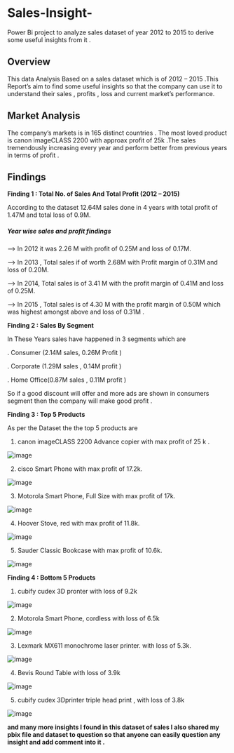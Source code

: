 # Sales-Insight-
Power Bi project to  analyze sales dataset of year 2012 to 2015 to derive some useful insights from it .

## Overview

This data Analysis  Based on a sales dataset which is of 2012 – 2015 .This Report’s aim  to find some useful insights so that the company can use it to understand their sales , profits  , loss and current market’s performance.

## Market Analysis 

The company’s markets is in 165 distinct countries . The most loved product is canon imageCLASS 2200 with approax profit of 25k .The sales tremendously increasing every year and perform better from previous years in terms of profit .

## Findings 

**Finding 1 : Total No. of Sales And Total Profit (2012 – 2015)**

According to the dataset 12.64M sales done in 4 years with total profit of 1.47M and total loss of 0.9M. 

##### Year wise  sales and profit findings 

--> In 2012 it was 2.26 M with profit of 0.25M and loss of 0.17M.

--> In 2013 , Total sales if of worth 2.68M with Profit margin of 0.31M and loss of 0.20M.

--> In 2014, Total sales is of 3.41 M with the profit margin of 0.41M and loss of 0.25M.

--> In 2015 , Total sales is of 4.30 M with the profit margin of 0.50M which was highest amongst above and loss of 0.31M .

**Finding 2 : Sales By Segment**

In These Years sales have happened in 3 segments which are 

. Consumer (2.14M sales, 0.26M Profit )

. Corporate  (1.29M sales , 0.14M profit )

. Home Office(0.87M sales , 0.11M profit )

So if a good discount will offer and  more ads are shown in consumers segment then the company will make good profit . 

**Finding 3 :  Top 5 Products** 

As per the Dataset the the top 5 products are 

1.	canon imageCLASS 2200 Advance copier with max profit of 25 k .

![image](https://user-images.githubusercontent.com/85181086/209802631-d6bc6e9b-f996-4cf9-b504-0ed1af583cb8.png)

2.	cisco Smart Phone with max profit of 17.2k.

![image](https://user-images.githubusercontent.com/85181086/209803131-94a2b710-e4bd-4c1e-8767-df0a04873e9b.png)

3.	Motorola Smart Phone, Full Size with max profit of 17k.

![image](https://user-images.githubusercontent.com/85181086/209803295-b88a40a2-d79a-4f92-8e9b-e1b31ceb61ff.png)

4.	Hoover Stove, red with max profit of 11.8k.

![image](https://user-images.githubusercontent.com/85181086/209803414-51502d93-c4e1-4616-a11c-b2e0bcfe6a5d.png)

5.	Sauder Classic Bookcase with max profit of 10.6k.

![image](https://user-images.githubusercontent.com/85181086/209803595-cb4b39aa-86c5-4d70-a1aa-93e79d625af8.png)

**Finding 4 : Bottom 5 Products**

1. cubify cudex 3D pronter with loss of 9.2k

![image](https://user-images.githubusercontent.com/85181086/209806691-66a061d8-0733-46b8-aae7-cec3a483e7b6.png)


2. Motorola Smart Phone, cordless with loss of 6.5k

![image](https://user-images.githubusercontent.com/85181086/209806639-2a7e72c0-6ad4-45b3-aa48-0014f20120e7.png)

3. Lexmark MX611 monochrome laser printer. with loss of 5.3k.

![image](https://user-images.githubusercontent.com/85181086/209806920-331dfbcc-6c2a-4c12-924f-7827f8216cdd.png)

4. Bevis Round Table with loss of 3.9k 

![image](https://user-images.githubusercontent.com/85181086/209807119-3e23ab04-54ac-4953-bf69-9c8deb145528.png)

5. cubify cudex 3Dprinter triple head print , with loss of 3.8k

![image](https://user-images.githubusercontent.com/85181086/209807338-db9b4e98-9bb4-414d-9203-b48c053743e7.png)

**and many more insights I found in this dataset of sales
I also shared my pbix file and  dataset to question so that  anyone can easily question any insight and add comment into it .**
